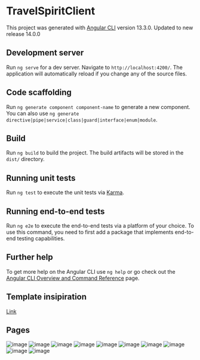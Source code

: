 # TravelSpiritClient

This project was generated with [Angular CLI](https://github.com/angular/angular-cli) version 13.3.0. Updated to new release 14.0.0

## Development server

Run `ng serve` for a dev server. Navigate to `http://localhost:4200/`. The application will automatically reload if you change any of the source files.

## Code scaffolding

Run `ng generate component component-name` to generate a new component. You can also use `ng generate directive|pipe|service|class|guard|interface|enum|module`.

## Build

Run `ng build` to build the project. The build artifacts will be stored in the `dist/` directory.

## Running unit tests

Run `ng test` to execute the unit tests via [Karma](https://karma-runner.github.io).

## Running end-to-end tests

Run `ng e2e` to execute the end-to-end tests via a platform of your choice. To use this command, you need to first add a package that implements end-to-end testing capabilities.

## Further help

To get more help on the Angular CLI use `ng help` or go check out the [Angular CLI Overview and Command Reference](https://angular.io/cli) page.

## Template insipiration

[Link](https://technext.github.io/voyage-2/v1.0.2/?#!)

## Pages
![image](https://user-images.githubusercontent.com/17814752/173957800-aebac6a3-3689-40cd-8a5d-a5a39aa518c0.png)
![image](https://user-images.githubusercontent.com/17814752/173957819-d5de9035-f254-4ab4-9390-11fa4b1a6344.png)
![image](https://user-images.githubusercontent.com/17814752/173957851-318e2061-5e45-4d33-a5a0-82885c6e1e6a.png)
![image](https://user-images.githubusercontent.com/17814752/173957895-3535cb89-71d6-4fdc-8428-34f931245aa0.png)
![image](https://user-images.githubusercontent.com/17814752/173957934-23b2e173-1888-4ec8-87be-c82f20f53fe0.png)
![image](https://user-images.githubusercontent.com/17814752/173958003-c150c398-ffbb-44a8-98b4-14502c276bc9.png)
![image](https://user-images.githubusercontent.com/17814752/173958084-67b569e4-5b51-40fb-b4cd-62bebef323d0.png)
![image](https://user-images.githubusercontent.com/17814752/173958118-f91a8593-94ba-4b41-a8ad-a364b43754bd.png)
![image](https://user-images.githubusercontent.com/17814752/173958131-58ac364a-1778-4da2-b5c3-9e18006130a7.png)
![image](https://user-images.githubusercontent.com/17814752/173958279-c6b44e46-47a2-4447-8d5d-e617a5ec405e.png)
